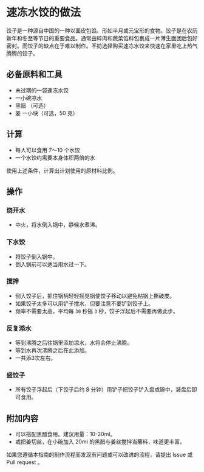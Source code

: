 # 速冻水饺的做法

饺子是一种源自中国的一种以面皮包馅、形如半月或元宝形的食物。饺子是在农历新年和冬至等节日的重要食品。通常由碎肉和蔬菜馅料包裹成一片薄生面团后包好密封。而饺子的缺点在于难以制作。不妨选择购买速冻水饺来快速在家里吃上热气腾腾的饺子。

## 必备原料和工具

* 未过期的一袋速冻水饺
* 一小碗凉水
* 黑醋 （可选）
* 姜 一小块（可选，50 克）

## 计算

* 每人可以食用 7～10 个水饺
* 一个水饺约需要本身体积两倍的水

使用上述条件，计算出计划使用的原材料比例。

## 操作

### 烧开水

* 中火，将水倒入锅中，静候水煮沸。

### 下水饺

* 将饺子倒入锅中。
* 倒入锅前可以适当用水过一下。

### 搅拌

* 倒入饺子后，抓住锅柄轻轻摇晃锅使饺子移动以避免粘锅上撕破皮。
* 如果饺子太多可以用铲子搅水，但要注意不要铲到饺子上。
* 频率不需要太高，平均每 `30` 秒摇 `3` 秒，饺子浮起后不需要再做此步。

### 反复添水

* 等到沸腾之后往锅里添加凉水，水将会停止沸腾。
* 等到水再次沸腾之后在此添加。
* 一共添3次左右。

### 盛饺子

* 所有饺子浮起后（下饺子后约 8 分钟）用铲子把饺子铲入盘或碗中，装盘后即可食用。

## 附加内容

* 可以搭配黑醋食用。建议用量：10-20ml。
* 或把姜切丝，在小碗加入 20ml 的黑醋与姜丝搅拌当蘸料，味道更丰富。

如果您遵循本指南的制作流程而发现有问题或可以改进的流程，请提出 Issue 或 Pull request 。

